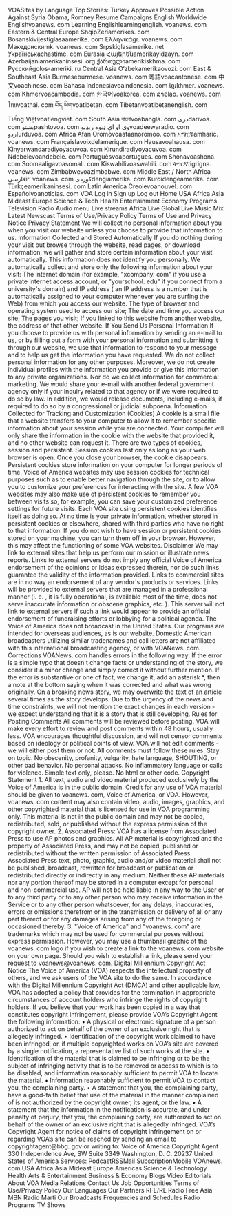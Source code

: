 VOASites by Language Top Stories: Turkey Approves Possible Action Against Syria Obama, Romney Resume Campaigns English Worldwide Englishvoanews. com Learning Englishlearningenglish. voanews. com Eastern & Central Europe ShqipZeriamerikes. com Bosanskivijestiglasaamerike. com Ελληνικάgr. voanews. com Македонскиmk. voanews. com Srpskiglasamerike. net Українськаchastime. com Eurasia Հայերենamerikayidzayn. com Azerbaijaniamerikaninsesi. org ქართულიamerikiskhma. com Русскийgolos-ameriki. ru Central Asia O‘zbekamerikaovozi. com East & Southeast Asia Burmeseburmese. voanews. com 粵語voacantonese. com 中文voachinese. com Bahasa Indonesiavoaindonesia. com ខ្មែរkhmer. voanews. com Khmervoacambodia. com 한국어voakorea. com ລາວlao. voanews. com ไทยvoathai. com བོད་ཡིགvoatibetan. com Tibetanvoatibetanenglish. com Tiếng Việtvoatiengviet. com South Asia বাংলাvoabangla. com دریdarivoa. com پښتوpashtovoa. com وی او اې ډيوه ريډیوvoadeewaradio. com اردوurduvoa. com Africa Afan Oromovoaafaanoromoo. com አማርኛamharic. voanews. com Françaislavoixdelamerique. com Hausavoahausa. com Kinyarwandaradiyoyacuvoa. com Kirundiradiyoyacuvoa. com Ndebelevoandebele. com Portuguêsvoaportugues. com Shonavoashona. com Soomaaligavoasomali. com Kiswahilivoaswahili. com ትግርኛtigrigna. voanews. com Zimbabwevoazimbabwe. com Middle East / North Africa فارسیir. voanews. com كوردیdengiamerika. com Kurdidengeamerika. com Türkçeamerikaninsesi. com Latin America Creolevoanouvel. com Españolvoanoticias. com VOA Log in Sign up Log out Home USA Africa Asia Mideast Europe Science & Tech Health Entertainment Economy Programs Television Radio Audio menu Live streams Africa Live Global Live Music Mix Latest Newscast Terms of Use/Privacy Policy Terms of Use and Privacy Notice Privacy Statement We will collect no personal information about you when you visit our website unless you choose to provide that information to us. Information Collected and Stored Automatically If you do nothing during your visit but browse through the website, read pages, or download information, we will gather and store certain information about your visit automatically. This information does not identify you personally. We automatically collect and store only the following information about your visit: The internet domain (for example, "xcompany. com" if you use a private Internet access account, or "yourschool. edu" if you connect from a university's domain) and IP address ( an IP address is a number that is automatically assigned to your computer whenever you are surfing the Web) from which you access our website. The type of browser and operating system used to access our site; The date and time you access our site; The pages you visit; If you linked to this website from another website, the address of that other website. If You Send Us Personal Information If you choose to provide us with personal information by sending an e-mail to us, or by filling out a form with your personal information and submitting it through our website, we use that information to respond to your message and to help us get the information you have requested. We do not collect personal information for any other purposes. Moreover, we do not create individual profiles with the information you provide or give this information to any private organizations. Nor do we collect information for commercial marketing. We would share your e-mail with another federal government agency only if your inquiry related to that agency or if we were required to do so by law. In addition, we would release documents, including e-mails, if required to do so by a congressional or judicial subpoena. Information Collected for Tracking and Customization (Cookies) A cookie is a small file that a website transfers to your computer to allow it to remember specific information about your session while you are connected. Your computer will only share the information in the cookie with the website that provided it, and no other website can request it. There are two types of cookies, session and persistent. Session cookies last only as long as your web browser is open. Once you close your browser, the cookie disappears. Persistent cookies store information on your computer for longer periods of time. Voice of America websites may use session cookies for technical purposes such as to enable better navigation through the site, or to allow you to customize your preferences for interacting with the site. A few VOA websites may also make use of persistent cookies to remember you between visits so, for example, you can save your customized preference settings for future visits. Each VOA site using persistent cookies identifies itself as doing so. At no time is your private information, whether stored in persistent cookies or elsewhere, shared with third parties who have no right to that information. If you do not wish to have session or persistent cookies stored on your machine, you can turn them off in your browser. However, this may affect the functioning of some VOA websites. Disclaimer We may link to external sites that help us perform our mission or illustrate news reports. Links to external servers do not imply any official Voice of America endorsement of the opinions or ideas expressed therein, nor do such links guarantee the validity of the information provided. Links to commercial sites are in no way an endorsement of any vendor's products or services. Links will be provided to external servers that are managed in a professional manner (i. e. , it is fully operational, is available most of the time, does not serve inaccurate information or obscene graphics, etc. ). This server will not link to external servers if such a link would appear to provide an official endorsement of fundraising efforts or lobbying for a political agenda. The Voice of America does not broadcast in the United States. Our programs are intended for overseas audiences, as is our website. Domestic American broadcasters utilizing similar tradenames and call letters are not affiliated with this international broadcasting agency, or with VOANews. com. Corrections VOANews. com handles errors in the following way: If the error is a simple typo that doesn't change facts or understanding of the story, we consider it a minor change and simply correct it without further mention. If the error is substantive or one of fact, we change it, add an asterisk \*, then a note at the bottom saying when it was corrected and what was wrong originally. On a breaking news story, we may overwrite the text of an article several times as the story develops. Due to the urgency of the news and time constraints, we will not mention the exact changes in each version - we expect understanding that it is a story that is still developing. Rules for Posting Comments All comments will be reviewed before posting. VOA will make every effort to review and post comments within 48 hours, usually less. VOA encourages thoughtful discussion, and will not censor comments based on ideology or political points of view. VOA will not edit comments - we will either post them or not. All comments must follow these rules: Stay on topic. No obscenity, profanity, vulgarity, hate language, SHOUTING, or other bad behavior. No personal attacks. No inflammatory language or calls for violence. Simple text only, please. No html or other code. Copyright Statement 1. All text, audio and video material produced exclusively by the Voice of America is in the public domain. Credit for any use of VOA material should be given to voanews. com, Voice of America, or VOA. However, voanews. com content may also contain video, audio, images, graphics, and other copyrighted material that is licensed for use in VOA programming only. This material is not in the public domain and may not be copied, redistributed, sold, or published without the express permission of the copyright owner. 2. Associated Press: VOA has a license from Associated Press to use AP photos and graphics. All AP material is copyrighted and the property of Associated Press, and may not be copied, published or redistributed without the written permission of Associated Press. Associated Press text, photo, graphic, audio and/or video material shall not be published, broadcast, rewritten for broadcast or publication or redistributed directly or indirectly in any medium. Neither these AP materials nor any portion thereof may be stored in a computer except for personal and non-commercial use. AP will not be held liable in any way to the User or to any third party or to any other person who may receive information in the Service or to any other person whatsoever, for any delays, inaccuracies, errors or omissions therefrom or in the transmission or delivery of all or any part thereof or for any damages arising from any of the foregoing or occasioned thereby. 3. "Voice of America" and "voanews. com" are trademarks which may not be used for commercial purposes without express permission. However, you may use a thumbnail graphic of the voanews. com logo if you wish to create a link to the voanews. com website on your own page. Should you wish to establish a link, please send your request to voanews@voanews. com. Digital Millennium Copyright Act Notice The Voice of America (VOA) respects the intellectual property of others, and we ask users of the VOA site to do the same. In accordance with the Digital Millennium Copyright Act (DMCA) and other applicable law, VOA has adopted a policy that provides for the termination in appropriate circumstances of account holders who infringe the rights of copyright holders. If you believe that your work has been copied in a way that constitutes copyright infringement, please provide VOA’s Copyright Agent the following information: • A physical or electronic signature of a person authorized to act on behalf of the owner of an exclusive right that is allegedly infringed. • Identification of the copyright work claimed to have been infringed, or, if multiple copyrighted works on VOA’s site are covered by a single notification, a representative list of such works at the site. • Identification of the material that is claimed to be infringing or to be the subject of infringing activity that is to be removed or access to which is to be disabled, and information reasonably sufficient to permit VOA to locate the material. • Information reasonably sufficient to permit VOA to contact you, the complaining party. • A statement that you, the complaining party, have a good-faith belief that use of the material in the manner complained of is not authorized by the copyright owner, its agent, or the law. • A statement that the information in the notification is accurate, and under penalty of perjury, that you, the complaining party, are authorized to act on behalf of the owner of an exclusive right that is allegedly infringed. VOA’s Copyright Agent for notice of claims of copyright infringement on or regarding VOA’s site can be reached by sending an email to copyrightagent@bbg. gov or writing to: Voice of America Copyright Agent 330 Independence Ave, SW Suite 3349 Washington, D. C. 20237 United States of America Services: PodcastRSSMail SubscriptionMobile VOAnews. com USA Africa Asia Mideast Europe Americas Science & Technology Health Arts & Entertainment Business & Economy Blogs Video Editorials About VOA Media Relations Contact Us Job Opportunities Terms of Use/Privacy Policy Our Languages Our Partners RFE/RL Radio Free Asia MBN Radio Marti Our Broadcasts Frequencies and Schedules Radio Programs TV Shows